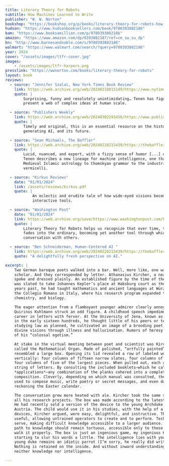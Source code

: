 ```yaml
---
title: Literary Theory for Robots
subtitle: How Machines Learned to Write
publisher: "W. W. Norton"
bookshop: "https://bookshop.org/p/books/literary-theory-for-robots-how-computers-learned-to-write-dennis-yi-tenen/20059969?ean=9780393882186"
hudson: "https://www.hudsonbooksellers.com/book/9780393882186"
bam: "https://www.booksamillion.com/p/9780393882186"
amazon: "https://www.amazon.com/dp/0393882187/ref=cm_sw_su_dp"
bn: "http://www.barnesandnoble.com/s/9780393882186"
walmart: "https://www.walmart.com/search/?query=9780393882186"
year: 2024
cover: "/assets/images/ltfr-cover.jpg"
images:
    - /assets/images/ltfr-harpers.png
presslink: "https://wwnorton.com/books/literary-theory-for-robots"
layout: book
reviews:
  - source: "Jennifer Szalai, New York Times Book Review"
    link: https://web.archive.org/web/20240218015149/https://www.nytimes.com/2024/02/07/books/review/literary-theory-for-robots-dennis-yi-tenen.html
    quote: |
        Surprising, funny and resolutely unintimidating… Tenen has figured out how to
        present a web of complex ideas at human scale.

  - source: "Publishers Weekly"
    link: https://web.archive.org/web/20240302193456/https://www.publishersweekly.com/978-0-393-88218-6
    quote: |
        Timely and original, this is an essential resource on the history of text
        generating AI, and its future.

  - source: "Sean Michaels, The Baffler"
    link: https://web.archive.org/web/20240228215439/https://thebaffler.com/latest/critique-of-artificial-reason-michaels
    quote: |
        Lucid, nuanced, and expert, with a fizzy sense of humor [...] over these swift 141 pages,
        Tenen describes a new lineage for machine intelligence, one that absorbs everything from
        Medieval Islamic astrology to Chomskyan grammar to the industrial manufacture of
        vermicelli.

  - source: "Kirkus Reviews"
    date: "01/01/2024"
    link: /assets/reviews/kirkus.pdf
    quote: |
            An eclectic and erudite tale of how wide-eyed visions become smart,
            interactive tools.

  - source: "Washington Post"
    date: "01/01/2024"
    link: https://web.archive.org/save/https://www.washingtonpost.com/books/2024/02/08/literary-theory-robots-tenen-review/
    quote: |
        Literary Theory for Robots helps us recognize that over time, the seemingly extraordinary
        fades into the ordinary, becoming yet another tool through which we think and write in
        conversation with others.

  - source: "Ben Schneiderman, Human-Centered AI "
    link: https://web.archive.org/web/20240228215439/https://thebaffler.com/latest/critique-of-artificial-reason-michaels
    quote: "A delightfully fresh perspective on AI."

excerpt: |
    Two German baroque poets walked into a bar. Well, more like, one was a poet and the other a
    scholar. And they corresponded by letter. Athanasius Kircher, a neat man in his forties,
    spoke and dressed plainly. An established figure by the time of their virtual meeting, he
    was slated to take Johannes Kepler’s place at Habsburg court as the royal mathematician. In
    years past, he had taught mathematics and ancient languages at Würzburg. Fate found him at
    the Collegio Romano in Italy, where his research program expanded to cover geology,
    chemistry, and biology.

    The eager attention from a flamboyant younger admirer clearly annoyed him. The gaunt
    Quirinus Kuhlmann struck an odd figure. A childhood speech impediment left him to pursue a
    career in letters with fervor. At the University of Jena, known as a bit of a party school
    in the early sixteen hundreds, he thought little of his peers or teachers. Instead of
    studying law as planned, he cultivated an image of a brooding poet, claiming to receive
    divine visions through illness and hallucination. Rumors of heresy circulated, as well as
    of his “colossal egotism.”

    At stake in the virtual meeting between poet and scientist was Kircher’s recent invention
    called the Mathematical Organ. Made of polished, “artfully painted” wood, the Organ
    resembled a large box. Opening its lid revealed a row of labeled wooden slates, filed
    vertically: four columns of fifteen narrow slates, four columns of seven wider ones, and
    four columns of five of the largest pieces. When pulled out, each of the slates contained a
    string of letters. By consulting the included booklets—which he called, wait for it,
    *applications*—any combination of the planks cohered into a complete, harmonious
    composition. Cleverly, depending on which manual was consulted, the same organ could be
    used to compose music, write poetry or secret messages, and even do advanced math, such as
    reckoning the Easter calendar.

    The conversation grew more heated with ale. Kircher took the same systematic approach to
    all his research projects. The box was made according to the latest scientific principles.
    He had recently sold a version of the device to the young Archduke Charles Joseph of
    Austria. The child would use it in his studies, with the help of a trusted tutor. Such
    devices, Kircher argued, were easy, delightful, and instructive. They were, above all,
    useful, allowing untrained operators to create and to perform. Technology was there to
    serve, making difficult knowledge accessible to a larger audience. Kuhlmann objected. The
    path to knowledge should remain tortuous, accessible only to those (like him!) willing to
    walk it properly. The box is just an ingenious game, my ingenious Kircher! Kuhlmann was
    starting to slur his words a little. The intelligence lies with you. Without the box, the
    young duke remains an idiotic parrot (I’m sorry, he really did write that, only in Latin).
    Nothing is retained on the inside. And without inward understanding, the child captures
    neither knowledge nor intelligence.

---
```


